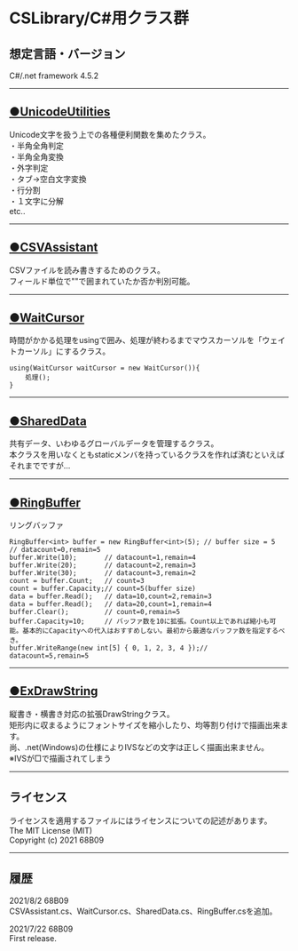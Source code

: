 # CSLibrary/C#用クラス群

## 想定言語・バージョン
C#/.net framework 4.5.2  
****
## [●UnicodeUtilities](/doc/UnicodeUtilities.md)
Unicode文字を扱う上での各種便利関数を集めたクラス。  
・半角全角判定  
・半角全角変換  
・外字判定  
・タブ→空白文字変換  
・行分割  
・１文字に分解  
etc..  
___
## [●CSVAssistant](/doc/CSVAssistant.md)
CSVファイルを読み書きするためのクラス。  
フィールド単位で""で囲まれていたか否か判別可能。  
___
## [●WaitCursor](/doc/WaitCursor.md)
時間がかかる処理をusingで囲み、処理が終わるまでマウスカーソルを「ウェイトカーソル」にするクラス。  
```
using(WaitCursor waitCursor = new WaitCursor()){
	処理();
}
```
___
## [●SharedData](/doc/SharedData.md)
共有データ、いわゆるグローバルデータを管理するクラス。  
本クラスを用いなくともstaticメンバを持っているクラスを作れば済むといえばそれまでですが…  
___
## [●RingBuffer](/doc/RingBuffer.md)
リングバッファ  
```
RingBuffer<int> buffer = new RingBuffer<int>(5); // buffer size = 5
// datacount=0,remain=5
buffer.Write(10);		// datacount=1,remain=4
buffer.Write(20);		// datacount=2,remain=3
buffer.Write(30);		// datacount=3,remain=2
count = buffer.Count;	// count=3
count = buffer.Capacity;// count=5(buffer size)
data = buffer.Read();	// data=10,count=2,remain=3
data = buffer.Read();	// data=20,count=1,remain=4
buffer.Clear();			// count=0,remain=5
buffer.Capacity=10;		// バッファ数を10に拡張。Count以上であれば縮小も可能。基本的にCapacityへの代入はおすすめしない。最初から最適なバッファ数を指定するべき。
buffer.WriteRange(new int[5] { 0, 1, 2, 3, 4 });// datacount=5,remain=5

```
***
## [●ExDrawString](/doc/ExDrawString.md)
縦書き・横書き対応の拡張DrawStringクラス。  
矩形内に収まるようにフォントサイズを縮小したり、均等割り付けで描画出来ます。  
尚、.net(Windows)の仕様によりIVSなどの文字は正しく描画出来ません。  
※IVSが□で描画されてしまう  
___
## ライセンス
ライセンスを適用するファイルにはライセンスについての記述があります。   
The MIT License (MIT)  
Copyright (c) 2021 68B09  
___
## 履歴
2021/8/2 68B09  
CSVAssistant.cs、WaitCursor.cs、SharedData.cs、RingBuffer.csを追加。  

2021/7/22 68B09  
First release.
